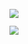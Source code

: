 ![](https://count.getloli.com/get/@codeacg.github.readme?theme=rule34)

![](https://readme-typing-svg.demolab.com/?font=Fira+Code&pause=100&width=450&lines=System.out.println(%22Hello%2C%20World%22)%3B;)
